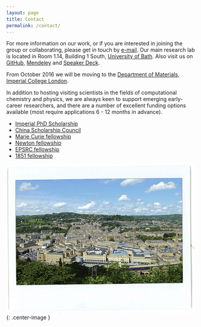 ```yaml
---
layout: page
title: Contact
permalink: /contact/
---
```


For more information on our work, or if you are interested in joining the group or collaborating, please get in touch by [e-mail](mailto:a.walsh@bath.ac.uk).
Our main research lab is located in Room 1.14, Building 1 South, [University of Bath](http://www.bath.ac.uk/travel-advice/). 
Also visit us on [GitHub](https://github.com/WMD-group), [Mendeley](https://www.mendeley.com/profiles/aron-walsh/) and [Speaker Deck](https://speakerdeck.com/aronwalsh).

From October 2016 we will be moving to the [Department of Materials, Imperial College London](https://www.imperial.ac.uk/engineering/departments/materials/).

In addition to hosting visiting scientists in the fields of computational chemistry and physics, we are always keen to support emerging early-career researchers, and there are a number of excellent funding options available (most require applications 6 - 12 months in advance).

* [Imperial PhD Scholarship](http://www.imperial.ac.uk/study/pg/fees-and-funding/scholarships/icphd/)
* [China Scholarship Council](https://www.imperial.ac.uk/study/pg/fees-and-funding/scholarships/international-scholarship-collaborations/csc/)
* [Marie Curie fellowship](http://ec.europa.eu/research/mariecurieactions/)
* [Newton fellowship](http://www.newtonfellowships.org/)
* [EPSRC fellowship](https://www.epsrc.ac.uk/skills/fellows/areas/)
* [1851 fellowship](http://www.royalcommission1851.org/awards/?award=research)

![](/assets/bath.jpg){: .center-image }

